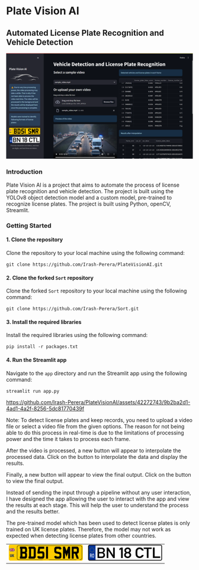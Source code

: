 # Plate Vision AI
## Automated License Plate Recognition and Vehicle Detection

![Plate Vision AI](./screenshots/Screenshot.png)


### Introduction
Plate Vision AI is a project that aims to automate the process of license plate recognition and vehicle detection. The project is built using the YOLOv8 object detection model and a custom model, pre-trained to recognize license plates. The project is built using Python, openCV, Streamlit.

### Getting Started

#### 1. Clone the repository
Clone the repository to your local machine using the following command:
```
git clone https://github.com/Irash-Perera/PlateVisionAI.git
```
#### 2. Clone the forked `Sort` repository
Clone the forked `Sort` repository to your local machine using the following command:
```
git clone https://github.com/Irash-Perera/Sort.git
```
#### 3. Install the required libraries
Install the required libraries using the following command:
```
pip install -r packages.txt
```
#### 4. Run the Streamlit app

Navigate to the `app` directory and run the Streamlit app using the following command:
```
streamlit run app.py
```

https://github.com/Irash-Perera/PlateVisionAI/assets/42272743/9b2ba2d1-4ad1-4a2f-8256-5dc81770439f

Note: To detect license plates and keep records, you need to upload a video file or select a video file from the given options. The reason for not being able to do this process in real-time is due to the limitations of processing power and the time it takes to process each frame.

After the video is processed, a new button will appear to interpolate the processed data. Click on the button to interpolate the data and display the results.

Finally, a new button will appear to view the final output. Click on the button to view the final output.

Instead of sending the input through a pipeline without any user interaction, I have designed the app allowing the user to interact with the app and view the results at each stage. This will help the user to understand the process and the results better.

The pre-trained model which has been used to detect license plates is only trained on UK license plates. Therefore, the model may not work as expected when detecting license plates from other countries.
<table>
  <tr>
    <td><img src="./app/assets/license_plate1.png" width="200"></td>
    <td><img src="./app/assets/license_plate2.png" width="200"></td>
  </tr>
</table>

